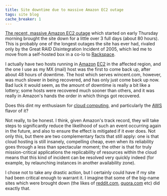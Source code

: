 ```yaml
---
title: Site downtime due to massive Amazon EC2 outage
tags: site blog
cache_breaker: 1
---
```


[The recent, massive Amazon EC2 outage](http://www.theregister.co.uk/2011/04/22/amazon_elastic_compute_cloud_still_experiencing_problems/) which started on early Thursday morning brought the site down for a little over 3 full days (about 80 hours). This is probably one of the longest outages the site has ever had, rivaled only by the Great RAID Disintegration Incident of 2005, which led me to move from a self-hosted box in a co-lo to [Rackspace](/wiki/Rackspace).

I actually have two hosts running in [Amazon](/wiki/Amazon) [EC2](/wiki/EC2) in the affected region, and the one I use as my MX (mail) host was the first to come back up, after about 48 hours of downtime. The host which serves wincent.com, however, was much slower in being recovered, and has only just come back up now. Bad luck it would seem, as the amount of downtime is really a bit like a lottery; some hosts were recovered much sooner than others, and it was really in Amazon's hands the order in which things got recovered.

Does this dint my enthusiasm for [cloud computing](/wiki/cloud_computing), and particularly the [AWS](/wiki/AWS) flavor of it?

Not really, to be honest. I think, given Amazon's track record, they will take steps to significantly reduce the likelihood of such an event occurring again in the future, and also to ensure the effect is mitigated if it ever does. Not only this, but there are two complementary facts that still apply: one is that cloud hosting is still insanely, compelling cheap, even when its reliability goes through a less than spectacular moment; the other is that for truly mission-critical applications the replicability of resources within the cloud means that this kind of incident can be resolved very quickly indeed (for example, by relaunching instances in another availability zone).

I chose not to take any drastic action, but I certainly could have if my site had been critical enough to warrant it. I imagine that some of the big-name sites which were brought down (the likes of [reddit.com](http://reddit.com), [quora.com](http://quora.com) etc) did exactly that.
